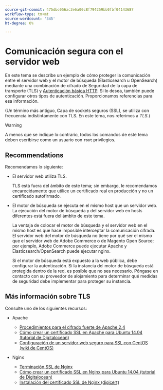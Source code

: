 ```yaml
---
source-git-commit: 475dbc056ac3e6a00c8f794259bb0fbf04143687
workflow-type: tm+mt
source-wordcount: '345'
ht-degree: 0%

---
```

# Comunicación segura con el servidor web

En este tema se describe un ejemplo de cómo proteger la comunicación entre el servidor web y el motor de búsqueda (Elasticsearch u OpenSearch) mediante una combinación de cifrado de Seguridad de la capa de transporte (TLS) y [Autenticación básica HTTP](https://datatracker.ietf.org/doc/html/rfc2617). Si lo desea, también puede configurar otros tipos de autenticación. Proporcionamos referencias para esa información.

(Un término más antiguo, Capa de sockets seguros (SSL), se utiliza con frecuencia indistintamente con TLS. En este tema, nos referimos a *TLS*.)

>[!WARNING]
>
>A menos que se indique lo contrario, todos los comandos de este tema deben escribirse como un usuario con `root` privilegios.

## Recommendations

Recomendamos lo siguiente:

* El servidor web utiliza TLS.

  TLS está fuera del ámbito de este tema; sin embargo, le recomendamos encarecidamente que utilice un certificado real en producción y no un certificado autofirmado.

* El motor de búsqueda se ejecuta en el mismo host que un servidor web. La ejecución del motor de búsqueda y del servidor web en hosts diferentes está fuera del ámbito de este tema.

  La ventaja de colocar el motor de búsqueda y el servidor web en el mismo host es que hace imposible interceptar la comunicación cifrada. El servidor web del motor de búsqueda no tiene por qué ser el mismo que el servidor web de Adobe Commerce o de Magento Open Source; por ejemplo, Adobe Commerce puede ejecutar Apache y Elasticsearch/OpenSearch puede ejecutar nginx.

  Si el motor de búsqueda está expuesto a la web pública, debe configurar la autenticación. Si la instancia del motor de búsqueda está protegida dentro de la red, es posible que no sea necesario. Póngase en contacto con su proveedor de alojamiento para determinar qué medidas de seguridad debe implementar para proteger su instancia.

## Más información sobre TLS

Consulte uno de los siguientes recursos:

* Apache

   * [Procedimientos para el cifrado fuerte de Apache 2.4](https://httpd.apache.org/docs/2.4/ssl/ssl_howto.html)
   * [Cómo crear un certificado SSL en Apache para Ubuntu 14.04 (tutorial de Digitalocean)](https://www.digitalocean.com/community/tutorials/how-to-create-a-ssl-certificate-on-apache-for-ubuntu-14-04)
   * [Configuración de un servidor web seguro para SSL con CentOS (wiki de CentOS)](https://wiki.centos.org/HowTos/Https)

* Nginx

   * [Terminación SSL de Nginx](https://www.nginx.com/resources/admin-guide/nginx-ssl-termination/)
   * [Cómo crear un certificado SSL en Nginx para Ubuntu 14.04 (tutorial de Digitalocean)](https://www.digitalocean.com/community/tutorials/how-to-create-an-ssl-certificate-on-nginx-for-ubuntu-14-04)
   * [Instalación del certificado SSL de Nginx (digicert)](https://www.digicert.com/ssl-certificate-installation-nginx.htm)
